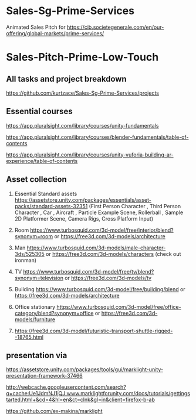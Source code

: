 # Sales-Sg-Prime-Services
Animated Sales Pitch for https://cib.societegenerale.com/en/our-offering/global-markets/prime-services/

# Sales-Pitch-Prime-Low-Touch

## All tasks and project breakdown
https://github.com/kurtzace/Sales-Sg-Prime-Services/projects

## Essential courses

https://app.pluralsight.com/library/courses/unity-fundamentals

https://app.pluralsight.com/library/courses/blender-fundamentals/table-of-contents

https://app.pluralsight.com/library/courses/unity-vuforia-building-ar-experience/table-of-contents


## Asset collection
1. Essential Standard assets 
https://assetstore.unity.com/packages/essentials/asset-packs/standard-assets-32351
(First Person Character , Third Person Character , Car , Aircraft , Particle Example Scene, Rollerball , Sample 2D Platformer Scene, Camera Rigs, Cross Platform Input)

2. Room
https://www.turbosquid.com/3d-model/free/interior/blend?synonym=room
or
https://free3d.com/3d-models/architecture

3. Man
https://www.turbosquid.com/3d-models/male-character-3ds/525305
or 
https://free3d.com/3d-models/characters (check out ironman)

4. TV
https://www.turbosquid.com/3d-model/free/tv/blend?synonym=television
or
https://free3d.com/3d-models/tv

5. Building
https://www.turbosquid.com/3d-model/free/building/blend 
or
https://free3d.com/3d-models/architecture

6. Office stationary
https://www.turbosquid.com/3d-model/free/office-category/blend?synonym=office
or https://free3d.com/3d-models/furniture

7. https://free3d.com/3d-model/futuristic-transport-shuttle-rigged--18765.html


## presentation via
https://assetstore.unity.com/packages/tools/gui/marklight-unity-presentation-framework-37466

http://webcache.googleusercontent.com/search?q=cache:Ue1JdmNJ1jQJ:www.marklightforunity.com/docs/tutorials/gettingstarted.html+&cd=4&hl=en&ct=clnk&gl=in&client=firefox-b-ab

https://github.com/ex-makina/marklight